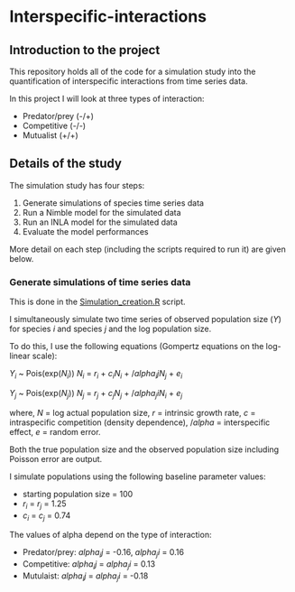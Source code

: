 # Interspecific-interactions

## Introduction to the project

This repository holds all of the code for a simulation study into the quantification of interspecific interactions from time series data.

In this project I will look at three types of interaction:

- Predator/prey (-/+)
- Competitive (-/-)
- Mutualist (+/+)

## Details of the study

The simulation study has four steps:

1) Generate simulations of species time series data
2) Run a Nimble model for the simulated data
3) Run an INLA model for the simulated data
4) Evaluate the model performances

More detail on each step (including the scripts required to run it) are given below.

### Generate simulations of time series data

This is done in the [Simulation_creation.R]() script. 

I simultaneously simulate two time series of observed population size ($Y$) for species $i$ and species $j$ and the log population size. 

To do this, I use the following equations (Gompertz equations on the log-linear scale):

$Y_i$ ~ Pois(exp($N_i$))
$N_i$ = $r_i$ + $c_i N_i$ + $/alpha_ij N_j$ + $e_i$

$Y_j$ ~ Pois(exp($N_j$))
$N_j$ = $r_j$ + $c_j N_j$ + $/alpha_ji N_i$ + $e_j$

where, $N$ = log actual population size, $r$ = intrinsic growth rate, $c$ = intraspecific competition (density dependence), $/alpha$ = interspecific effect, $e$ = random error. 

Both the true population size and the observed population size including Poisson error are output. 

I simulate populations using the following baseline parameter values:

- starting population size = 100
- $r_i$ = $r_j$ = 1.25
- $c_i$ = $c_j$ = 0.74

The values of alpha depend on the type of interaction:

- Predator/prey: $alpha_ij$ = -0.16, $alpha_ji$ = 0.16
- Competitive: $alpha_ij$ = $alpha_ji$ = 0.13
- Mutulaist: $alpha_ij$ = $alpha_ji$ = -0.18


